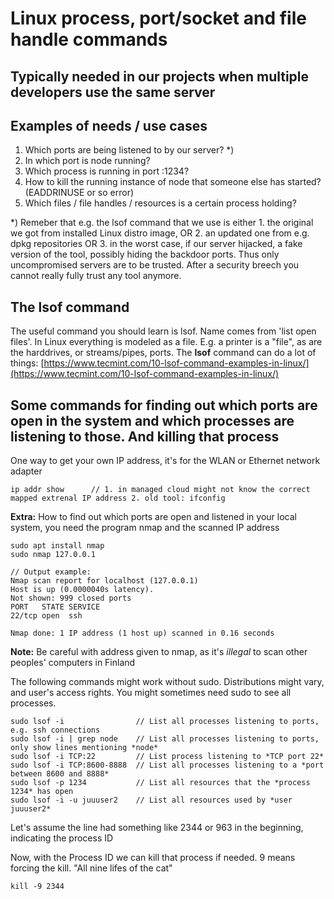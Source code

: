 # Linux process, port/socket and file handle commands
## Typically needed in our projects when multiple developers use the same server

## Examples of needs / use cases
1. Which ports are being listened to by our server?  *)
2. In which port is node running?
3. Which process is running in port :1234?
4. How to kill the running instance of node that someone else has started? (EADDRINUSE or so error)
5. Which files / file handles / resources is a certain process holding?

*) Remeber that e.g. the lsof command that we use is either 1. the original we got from installed Linux distro image, OR 2. an updated one from e.g. dpkg repositories OR 3. in the worst case, if our server hijacked, a fake version of the tool, possibly hiding the backdoor ports. Thus only uncompromised servers are to be trusted. After a security breech you cannot really fully trust any tool anymore.

## The lsof command
The useful command you should learn is lsof. Name comes from 'list open files'. In Linux everything is modeled as a file. E.g. a printer is a "file", as are the harddrives, or streams/pipes, ports.
The **lsof** command can do a lot of things: [https://www.tecmint.com/10-lsof-command-examples-in-linux/](https://www.tecmint.com/10-lsof-command-examples-in-linux/) 

## Some commands for finding out which ports are open in the system and which processes are listening to those. And killing that process

One way to get your own IP address, it's for the WLAN or Ethernet network adapter
```shell
ip addr show      // 1. in managed cloud might not know the correct mapped extrenal IP address 2. old tool: ifconfig
```

**Extra:** How to find out which ports are open and listened in your local system, you need the program nmap and the scanned IP address
```shell
sudo apt install nmap
sudo nmap 127.0.0.1         
```
```
// Output example:
Nmap scan report for localhost (127.0.0.1)
Host is up (0.0000040s latency).
Not shown: 999 closed ports
PORT   STATE SERVICE
22/tcp open  ssh

Nmap done: 1 IP address (1 host up) scanned in 0.16 seconds

```
**Note:** Be careful with address given to nmap, 
as it's *illegal* to scan other peoples' computers in Finland

The following commands might work without sudo. Distributions might vary, and user's access rights. You might sometimes need sudo to see all processes.
```shell
sudo lsof -i                // List all processes listening to ports, e.g. ssh connections 
sudo lsof -i | grep node    // List all processes listening to ports, only show lines mentioning *node*
sudo lsof -i TCP:22         // List process listening to *TCP port 22*
sudo lsof -i TCP:8600-8888  // List all processes listening to a *port between 8600 and 8888*      
sudo lsof -p 1234           // List all resources that the *process 1234* has open
sudo lsof -i -u juuuser2    // List all resources used by *user juuuser2*

```
Let's assume the line had something like 2344 or 963 in the beginning, indicating the process ID

Now, with the Process ID we can kill that process if needed. 9 means forcing the kill. "All nine lifes of the cat"
```shell
kill -9 2344
```